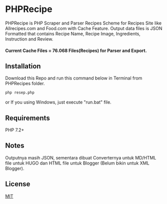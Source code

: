 # PHPRecipe

PHPRecipe is PHP Scraper and Parser Recipes Scheme for Recipes Site like Allrecipes.com and Food.com with Cache Feature. Output data files is JSON Formatted that contains Recipe Name, Recipe Image, Ingredients, Instruction and Review. 
#### Current Cache Files = 76.068 Files(Recipes) for Parser and Export.

## Installation

Download this Repo and run this command below in Terminal from PHPRecipes folder.

```bash
php resep.php
```
or If you using Windows, just execute "run.bat" file.

## Requirements

PHP 7.2+

## Notes

Outputnya masih JSON, sementara dibuat Converternya untuk MD/HTML file untuk HUGO dan HTML file untuk Blogger (Belum bikin untuk XML Blogger).

## License
[MIT](https://choosealicense.com/licenses/mit/)